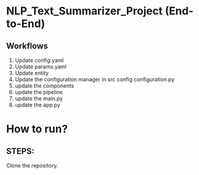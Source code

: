 # NLP_Text_Summarizer_Project (End-to-End)

## Workflows

1. Update config.yaml
2. Update params.yaml
3. Update entity
4. Update the configuration manager in src config configuration.py
4. update the components
6. update the pipeline
7. update the main.py
8. update the app.py

# How to run?

## STEPS:

Clone the repository.
